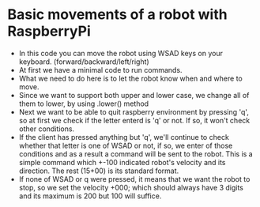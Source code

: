 # Basic movements of a robot with RaspberryPi
+ In this code you can move the robot using WSAD keys on your keyboard. (forward/backward/left/right)
+  At first we have a minimal code to run commands.
+ What we need to do here is to let the robot know when and where to move. 
+  Since we want to support both upper and lower case, we change all of them to lower, by using .lower() method
+  Next we want to be able to quit raspberry environment by pressing 'q', so at first we check if the letter enterd is 'q' or not. If so, it won't check other conditions.
+  If the client has pressed anything but 'q', we'll continue to check whether that letter is one of WSAD or not, if so, we enter of those conditions and as a result a command will be sent to the robot. This is a simple command which +-100 indicated robot's velocity and its direction. The rest (15+00) is its standard format.
+  If none of WSAD or q were pressed, it means that we want the robot to stop, so we set the velocity +000; which should always have 3 digits and its maximum is 200 but 100 will suffice.



